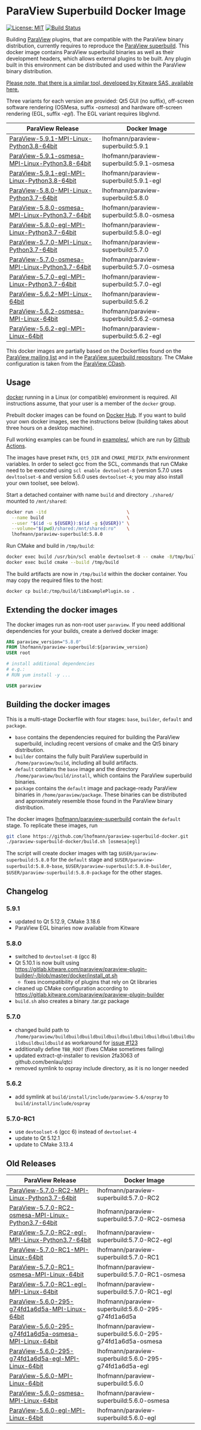 # ParaView Superbuild Docker Image

[![License: MIT](https://img.shields.io/badge/License-MIT-yellow.svg)](LICENSE)
[![Build Status](https://travis-ci.org/lhofmann/paraview-superbuild-docker.svg?branch=master)](https://travis-ci.org/lhofmann/paraview-superbuild-docker)

Building [ParaView](https://www.paraview.org/) plugins, that are compatible with the ParaView binary distribution, currently requires to reproduce the [ParaView superbuild](https://gitlab.kitware.com/paraview/paraview-superbuild). 
This docker image contains ParaView superbuild binaries as well as their development headers, which allows external plugins to be built. Any plugin built in this environment can be distributed and used within the ParaView binary distribution.

[Please note, that there is a similar tool, developed by Kitware SAS, available here.](https://gitlab.kitware.com/paraview/paraview-plugin-builder)  

Three variants for each version are provided: Qt5 GUI (no suffix), off-screen software rendering (OSMesa, suffix *-osmesa*) and hardware off-screen rendering (EGL, suffix *-egl*). The EGL variant requires libglvnd.

| ParaView Release | Docker Image |
|--|--|
| [ParaView-5.9.1-MPI-Linux-Python3.8-64bit](https://www.paraview.org/files/v5.8/ParaView-5.9.1-MPI-Linux-Python3.8-64bit.tar.gz) | lhofmann/paraview-superbuild:5.9.1 |
| [ParaView-5.9.1-osmesa-MPI-Linux-Python3.8-64bit](https://www.paraview.org/files/v5.8/ParaView-5.9.1-osmesa-MPI-Linux-Python3.8-64bit.tar.gz) | lhofmann/paraview-superbuild:5.9.1-osmesa |
| [ParaView-5.9.1-egl-MPI-Linux-Python3.8-64bit](https://www.paraview.org/files/v5.8/ParaView-5.9.1-egl-MPI-Linux-Python3.8-64bit.tar.gz) | lhofmann/paraview-superbuild:5.9.1-egl |
| [ParaView-5.8.0-MPI-Linux-Python3.7-64bit](https://www.paraview.org/files/v5.8/ParaView-5.8.0-MPI-Linux-Python3.7-64bit.tar.gz) | lhofmann/paraview-superbuild:5.8.0 |
| [ParaView-5.8.0-osmesa-MPI-Linux-Python3.7-64bit](https://www.paraview.org/files/v5.8/ParaView-5.8.0-osmesa-MPI-Linux-Python3.7-64bit.tar.gz) | lhofmann/paraview-superbuild:5.8.0-osmesa |
| [ParaView-5.8.0-egl-MPI-Linux-Python3.7-64bit](https://github.com/lhofmann/paraview-superbuild-docker/releases/download/5.8.0/ParaView-5.8.0-egl-MPI-Linux-Python3.7-64bit.tar.gz) | lhofmann/paraview-superbuild:5.8.0-egl |
| [ParaView-5.7.0-MPI-Linux-Python3.7-64bit](https://www.paraview.org/files/v5.7/ParaView-5.7.0-MPI-Linux-Python3.7-64bit.tar.gz) | lhofmann/paraview-superbuild:5.7.0 |
| [ParaView-5.7.0-osmesa-MPI-Linux-Python3.7-64bit](https://www.paraview.org/files/v5.7/ParaView-5.7.0-osmesa-MPI-Linux-Python3.7-64bit.tar.gz) | lhofmann/paraview-superbuild:5.7.0-osmesa |
| [ParaView-5.7.0-egl-MPI-Linux-Python3.7-64bit](https://github.com/lhofmann/paraview-superbuild-docker/releases/download/5.7.0/ParaView-5.7.0-egl-MPI-Linux-Python3.7-64bit.tar.gz) | lhofmann/paraview-superbuild:5.7.0-egl |
| [ParaView-5.6.2-MPI-Linux-64bit](https://www.paraview.org/files/v5.6/ParaView-5.6.2-MPI-Linux-64bit.tar.gz) | lhofmann/paraview-superbuild:5.6.2 |
| [ParaView-5.6.2-osmesa-MPI-Linux-64bit](https://github.com/lhofmann/paraview-superbuild-docker/releases/download/5.6.2/ParaView-5.6.2-osmesa-MPI-Linux-64bit.tar.gz) | lhofmann/paraview-superbuild:5.6.2-osmesa |
| [ParaView-5.6.2-egl-MPI-Linux-64bit](https://github.com/lhofmann/paraview-superbuild-docker/releases/download/5.6.2/ParaView-5.6.2-egl-MPI-Linux-64bit.tar.gz) | lhofmann/paraview-superbuild:5.6.2-egl |

This docker images are partially based on the Dockerfiles found on the [ParaView mailing list](https://public.kitware.com/pipermail/paraview/2017-April/039841.html) and in the [ParaView superbuild repository](https://gitlab.kitware.com/paraview/paraview-superbuild/tree/master/Scripts/docker/el6). The CMake configuration is taken from the [ParaView CDash](https://open.cdash.org/index.php?project=ParaView).

## Usage

[docker](https://www.docker.com/) running in a Linux (or compatible) environment is required. All instructions assume, that your user is a member of the `docker` group.

Prebuilt docker images can be found on [Docker Hub](https://hub.docker.com/r/lhofmann/paraview-superbuild). If you want to build your own docker images, see the instructions below (building takes about three hours on a desktop machine).

Full working examples can be found in [examples/](examples), which are run by [Github Actions](.github/workflows/main.yml).

The images have preset `PATH`, `Qt5_DIR` and `CMAKE_PREFIX_PATH` environment variables. In order to select gcc from the SCL, commands that run CMake need to be executed using `scl enable devtoolset-8` (version 5.7.0 uses `devltoolset-6` and version 5.6.0 uses `devtoolset-4`; you may also install your own toolset, see below).

Start a detached container with name `build` and directory `./shared/` mounted to `/mnt/shared`:
```bash
docker run -itd                              \
  --name build                               \
  --user "$(id -u ${USER}):$(id -g ${USER})" \
  --volume="$(pwd)/shared:/mnt/shared:ro"    \
  lhofmann/paraview-superbuild:5.8.0
```
Run CMake and build in `/tmp/build`:
```bash
docker exec build /usr/bin/scl enable devtoolset-8 -- cmake -B/tmp/build -H/mnt/shared/example
docker exec build cmake --build /tmp/build
```
The build artifacts are now in `/tmp/build` within the docker container. You may copy the required files to the host:
```bash
docker cp build:/tmp/build/libExamplePlugin.so .
```


## Extending the docker images

The docker images run as non-root user `paraview`. If you need additional dependencies for your builds, create a derived docker image:
```dockerfile
ARG paraview_version="5.8.0"
FROM lhofmann/paraview-superbuild:${paraview_version}
USER root

# install additional dependencies
# e.g.:
# RUN yum install -y ...

USER paraview
```


## Building the docker images

This is a multi-stage Dockerfile with four stages: `base`, `builder`, `default` and `package`.

* `base` contains the dependencies required for building the ParaView superbuild, including recent versions of cmake and the Qt5 binary distribution.
* `builder` contains the fully built ParaView superbuild in `/home/paraview/build`, including all build artifacts.
* `default` contains the `base` image and the directory `/home/paraview/build/install`, which contains the ParaView superbuild binaries.
* `package` contains the `default` image and package-ready ParaView binaries in `/home/paraview/package`. These binaries can be distributed and approximately resemble those found in the ParaView binary distribution.

The docker images [lhofmann/paraview-superbuild](https://hub.docker.com/r/lhofmann/paraview-superbuild) contain the `default` stage. To replicate these images, run
```bash
git clone https://github.com/lhofmann/paraview-superbuild-docker.git
./paraview-superbuild-docker/build.sh [osmesa|egl]
```

The script will create docker images with tag `$USER/paraview-superbuild:5.8.0` for the `default` stage and `$USER/paraview-superbuild:5.8.0-base`, `$USER/paraview-superbuild:5.8.0-builder`, `$USER/paraview-superbuild:5.8.0-package` for the other stages.


## Changelog

### 5.9.1

* updated to Qt 5.12.9, CMake 3.18.6
* ParaView EGL binaries now available from Kitware

### 5.8.0

* switched to `devtoolset-8` (gcc 8)
* Qt 5.10.1 is now built using https://gitlab.kitware.com/paraview/paraview-plugin-builder/-/blob/master/docker/install_qt.sh
  * fixes incompatibility of plugins that rely on Qt libraries
* cleaned up CMake configuration according to https://gitlab.kitware.com/paraview/paraview-plugin-builder
* `build.sh` also creates a binary .tar.gz package

### 5.7.0

* changed build path to `/home/paraview/buildbuildbuildbuildbuildbuildbuildbuildbuildbuildbuildbuildbuildbuild` as workaround for [issue #123](https://gitlab.kitware.com/paraview/paraview-superbuild/issues/123)
* additionally define `TBB_ROOT` (fixes CMake sometimes failing)
* updated extract-qt-installer to revision 2fa3063 of github.com/benlau/qtci
* removed symlink to ospray include directory, as it is no longer needed

### 5.6.2

* add symlink at `build/install/include/paraview-5.6/ospray` to `build/install/include/ospray`

### 5.7.0-RC1

* use `devtoolset-6` (gcc 6) instead of `devtoolset-4`
* update to Qt 5.12.1
* update to CMake 3.13.4

## Old Releases

| ParaView Release | Docker Image |
|--|--|
| [ParaView-5.7.0-RC2-MPI-Linux-Python3.7-64bit](https://www.paraview.org/files/v5.7/ParaView-5.7.0-RC2-MPI-Linux-Python3.7-64bit.tar.gz) | lhofmann/paraview-superbuild:5.7.0-RC2 |
| [ParaView-5.7.0-RC2-osmesa-MPI-Linux-Python3.7-64bit](https://www.paraview.org/files/v5.7/ParaView-5.7.0-RC2-osmesa-MPI-Linux-Python3.7-64bit.tar.gz) | lhofmann/paraview-superbuild:5.7.0-RC2-osmesa |
| [ParaView-5.7.0-RC2-egl-MPI-Linux-Python3.7-64bit](https://github.com/lhofmann/paraview-superbuild-docker/releases/download/5.7.0-RC2/ParaView-5.7.0-RC2-egl-MPI-Linux-Python3.7-64bit.tar.gz) | lhofmann/paraview-superbuild:5.7.0-RC2-egl |
| [ParaView-5.7.0-RC1-MPI-Linux-64bit](https://www.paraview.org/files/v5.6/ParaView-5.7.0-RC1-MPI-Linux-64bit.tar.gz) | lhofmann/paraview-superbuild:5.7.0-RC1 |
| [ParaView-5.7.0-RC1-osmesa-MPI-Linux-64bit](https://www.paraview.org/files/v5.6/ParaView-5.7.0-RC1-osmesa-MPI-Linux-64bit.tar.gz) | lhofmann/paraview-superbuild:5.7.0-RC1-osmesa |
| [ParaView-5.7.0-RC1-egl-MPI-Linux-64bit](https://github.com/lhofmann/paraview-superbuild-docker/releases/download/5.7.0-RC1/ParaView-5.7.0-RC1-egl-MPI-Linux-64bit.tar.gz) | lhofmann/paraview-superbuild:5.7.0-RC1-egl |
| [ParaView-5.6.0-295-g74fd1a6d5a-MPI-Linux-64bit](https://github.com/lhofmann/paraview-superbuild-docker/releases/download/5.6.0-295-g74fd1a6d5a/ParaView-5.6.0-295-g74fd1a6d5a-MPI-Linux-64bit.tar.gz) | lhofmann/paraview-superbuild:5.6.0-295-g74fd1a6d5a |
| [ParaView-5.6.0-295-g74fd1a6d5a-osmesa-MPI-Linux-64bit](https://github.com/lhofmann/paraview-superbuild-docker/releases/download/5.6.0-295-g74fd1a6d5a/ParaView-5.6.0-295-g74fd1a6d5a-osmesa-MPI-Linux-64bit.tar.gz) | lhofmann/paraview-superbuild:5.6.0-295-g74fd1a6d5a-osmesa |
| [ParaView-5.6.0-295-g74fd1a6d5a-egl-MPI-Linux-64bit](https://github.com/lhofmann/paraview-superbuild-docker/releases/download/5.6.0-295-g74fd1a6d5a/ParaView-5.6.0-295-g74fd1a6d5a-egl-MPI-Linux-64bit.tar.gz) | lhofmann/paraview-superbuild:5.6.0-295-g74fd1a6d5a-egl |
| [ParaView-5.6.0-MPI-Linux-64bit](https://www.paraview.org/files/v5.6/ParaView-5.6.0-MPI-Linux-64bit.tar.gz) | lhofmann/paraview-superbuild:5.6.0 |
| [ParaView-5.6.0-osmesa-MPI-Linux-64bit](https://www.paraview.org/files/v5.6/ParaView-5.6.0-osmesa-MPI-Linux-64bit.tar.gz) | lhofmann/paraview-superbuild:5.6.0-osmesa |
| [ParaView-5.6.0-egl-MPI-Linux-64bit](https://github.com/lhofmann/paraview-superbuild-docker/releases/download/5.6.0/ParaView-5.6.0-egl-MPI-Linux-64bit.tar.gz) | lhofmann/paraview-superbuild:5.6.0-egl |
